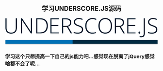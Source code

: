 <h2 align=center>学习UNDERSCORE.JS源码</h2>

![](/assets/underscore.png)

### 学习这个只想提高一下自己的js能力吧...感觉现在脱离了jQuery感觉啥都不会了呢...





